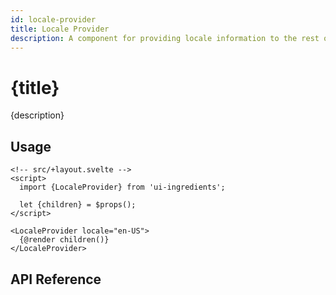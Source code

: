 ```yaml
---
id: locale-provider
title: Locale Provider
description: A component for providing locale information to the rest of the application.
---
```


# {title}

{description}

## Usage

```svelte
<!-- src/+layout.svelte -->
<script>
  import {LocaleProvider} from 'ui-ingredients';

  let {children} = $props();
</script>

<LocaleProvider locale="en-US">
  {@render children()}
</LocaleProvider>
```

## API Reference

<api>

